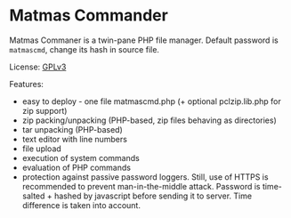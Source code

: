 Matmas Commander
================

Matmas Commaner is a twin-pane PHP file manager.
Default password is `matmascmd`, change its hash in source file.

License: [GPLv3](http://www.gnu.org/licenses/gpl.html)

Features:

 - easy to deploy - one file matmascmd.php (+ optional pclzip.lib.php for zip support)
 - zip packing/unpacking (PHP-based, zip files behaving as directories)
 - tar unpacking (PHP-based)
 - text editor with line numbers
 - file upload
 - execution of system commands
 - evaluation of PHP commands
 - protection against passive password loggers. Still, use of HTTPS is recommended to prevent man-in-the-middle attack. Password is time-salted + hashed by javascript before sending it to server. Time difference is taken into account.
